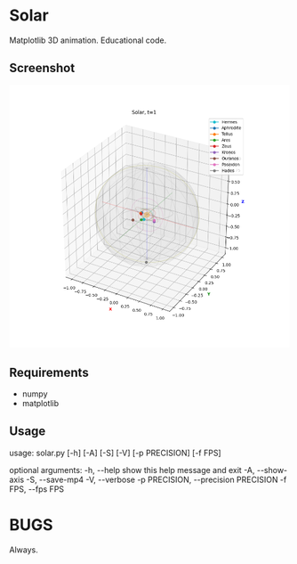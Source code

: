 # Solar

Matplotlib 3D animation. Educational code.


## Screenshot

![images/solar.png](images/solar.png)


## Requirements

+ numpy
+ matplotlib


## Usage

usage: solar.py [-h] [-A] [-S] [-V] [-p PRECISION] [-f FPS]

optional arguments:
  -h, --help            show this help message and exit
  -A, --show-axis
  -S, --save-mp4
  -V, --verbose
  -p PRECISION, --precision PRECISION
  -f FPS, --fps FPS


# BUGS

Always.
